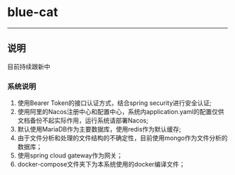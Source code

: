 # blue-cat
---
## 说明
目前持续跟新中

### 系统说明

1. 使用Bearer Token的接口认证方式，结合spring security进行安全认证;
2. 使用阿里的Nacos注册中心和配置中心，系统内application.yaml的配置仅供文档备份不起实际作用，运行系统请部署Nacos;
3. 默认使用MariaDB作为主要数据库，使用redis作为默认缓存;
4. 由于文件分析和处理的文件结构的不确定性，目前使用mongo作为文件分析的数据库；
5. 使用spring cloud gateway作为网关；
6. docker-compose文件夹下为本系统使用的docker编译文件；
